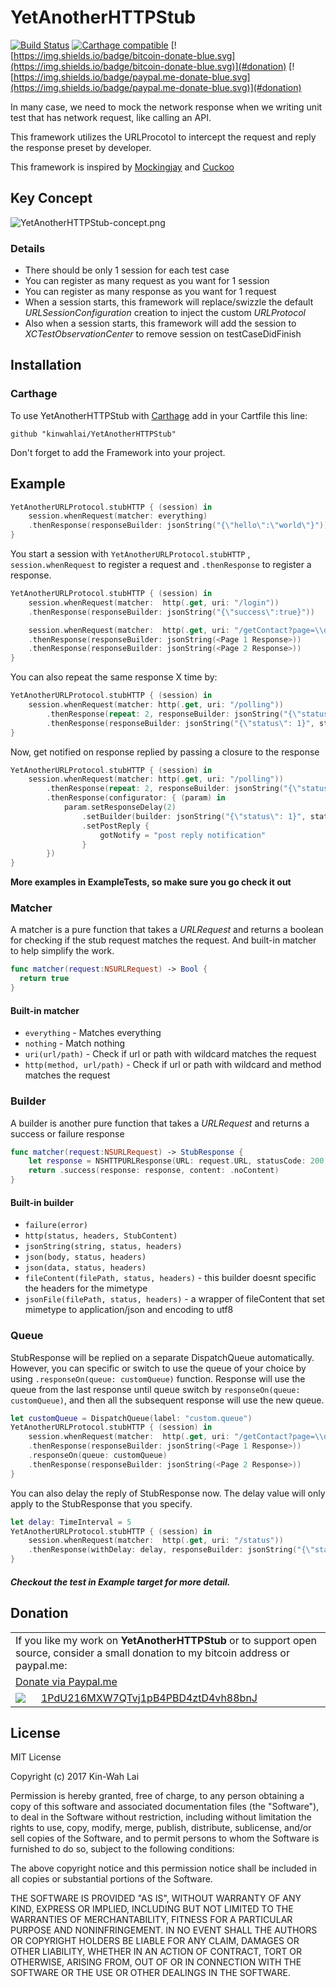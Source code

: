 # YetAnotherHTTPStub

[![Build Status](https://travis-ci.org/kinwahlai/YetAnotherHTTPStub.svg?branch=master)](https://travis-ci.org/kinwahlai/YetAnotherHTTPStub)
[![Carthage compatible](https://img.shields.io/badge/Carthage-compatible-4BC51D.svg?style=flat)](https://github.com/Carthage/Carthage)
[![https://img.shields.io/badge/bitcoin-donate-blue.svg](https://img.shields.io/badge/bitcoin-donate-blue.svg)](#donation)
[![https://img.shields.io/badge/paypal.me-donate-blue.svg](https://img.shields.io/badge/paypal.me-donate-blue.svg)](#donation)

In many case, we need to mock the network response when we writing unit test that has network request, like calling an API.

This framework utilizes the URLProcotol to intercept the request and reply the response preset by developer.

This framework is inspired by [Mockingjay](https://github.com/kylef-archive/Mockingjay) and [Cuckoo](https://github.com/Brightify/Cuckoo)

## Key Concept 

![YetAnotherHTTPStub-concept.png](./YetAnotherHTTPStub-concept.png)

### Details

- There should be only 1 session for each test case
- You can register as many request as you want for 1 session
- You can register as many response as you want for 1 request
- When a session starts, this framework will replace/swizzle the default _URLSessionConfiguration_ creation to inject the custom _URLProtocol_
- Also when a session starts, this framework will add the session to _XCTestObservationCenter_ to remove session on testCaseDidFinish 

## Installation

### Carthage

To use YetAnotherHTTPStub with [Carthage](https://github.com/Carthage/Carthage) add in your Cartfile this line:

```
github "kinwahlai/YetAnotherHTTPStub"
``` 

Don't forget to add the Framework into your project.

## Example

```swift
YetAnotherURLProtocol.stubHTTP { (session) in
    session.whenRequest(matcher: everything)
    .thenResponse(responseBuilder: jsonString("{\"hello\":\"world\"}"))
}
```

You start a session with `YetAnotherURLProtocol.stubHTTP` , `session.whenRequest` to register a request and `.thenResponse` to register a response.

```swift
YetAnotherURLProtocol.stubHTTP { (session) in
    session.whenRequest(matcher:  http(.get, uri: "/login"))
    .thenResponse(responseBuilder: jsonString("{\"success\":true}"))

    session.whenRequest(matcher:  http(.get, uri: "/getContact?page=\\d+&per_page=50"))
    .thenResponse(responseBuilder: jsonString(<Page 1 Response>))
    .thenResponse(responseBuilder: jsonString(<Page 2 Response>))
}
```

You can also repeat the same response X time by:
```swift
YetAnotherURLProtocol.stubHTTP { (session) in
    session.whenRequest(matcher: http(.get, uri: "/polling"))
        .thenResponse(repeat: 2, responseBuilder: jsonString("{\"status\": 0}", status: 200))
        .thenResponse(responseBuilder: jsonString("{\"status\": 1}", status: 200))
}
```

Now, get notified on response replied by passing a closure to the response
```swift
YetAnotherURLProtocol.stubHTTP { (session) in
    session.whenRequest(matcher: http(.get, uri: "/polling"))
        .thenResponse(repeat: 2, responseBuilder: jsonString("{\"status\": 0}", status: 200))
        .thenResponse(configurator: { (param) in
            param.setResponseDelay(2)
                .setBuilder(builder: jsonString("{\"status\": 1}", status: 200))
                .setPostReply {
                    gotNotify = "post reply notification"
                }
        })
}
```

__More examples in ExampleTests, so make sure you go check it out__

### Matcher

A matcher is a pure function that takes a _URLRequest_ and returns a boolean for checking if the stub request matches the request. And built-in matcher to help simplify the work.

```swift
func matcher(request:NSURLRequest) -> Bool {
  return true
}
```

#### Built-in matcher

- `everything` - Matches everything
- `nothing` - Match nothing
- `uri(url/path)` - Check if url or path with wildcard matches the request
- `http(method, url/path)` - Check if url or path with wildcard and method matches the request

### Builder

A builder is another pure function that takes a _URLRequest_ and returns a success or failure response

```swift
func matcher(request:NSURLRequest) -> StubResponse {
    let response = NSHTTPURLResponse(URL: request.URL, statusCode: 200, HTTPVersion: nil, headerFields: nil)!
    return .success(response: response, content: .noContent)
}
```

#### Built-in builder

- `failure(error)` 
- `http(status, headers, StubContent)`
- `jsonString(string, status, headers)`
- `json(body, status, headers)`
- `json(data, status, headers)` 
- `fileContent(filePath, status, headers)` - this builder doesnt specific the headers for the mimetype
- `jsonFile(filePath, status, headers)` - a wrapper of fileContent that set mimetype to application/json and encoding to utf8

### Queue

StubResponse will be replied on a separate DispatchQueue automatically. However, you can specific or switch to use the queue of your choice by using `.responseOn(queue: customQueue)` function.
Response will use the queue from the last response until queue switch by `responseOn(queue: customQueue)`, and then all the subsequent response will use the new queue.

```swift
let customQueue = DispatchQueue(label: "custom.queue")
YetAnotherURLProtocol.stubHTTP { (session) in
    session.whenRequest(matcher:  http(.get, uri: "/getContact?page=\\d+&per_page=50"))
    .thenResponse(responseBuilder: jsonString(<Page 1 Response>))
    .responseOn(queue: customQueue)
    .thenResponse(responseBuilder: jsonString(<Page 2 Response>))
}
```

You can also delay the reply of StubResponse now. The delay value will only apply to the StubResponse that you specify.

```swift
let delay: TimeInterval = 5
YetAnotherURLProtocol.stubHTTP { (session) in
    session.whenRequest(matcher:  http(.get, uri: "/status"))
    .thenResponse(withDelay: delay, responseBuilder: jsonString("{\"status\": 1}", status: 200))
}
```

##### Checkout the test in Example target for more detail.

## Donation

<table>
    <tr>
        <td colspan="2"> If you like my work on <b>YetAnotherHTTPStub</b> or to support open source, consider a small donation to my bitcoin address or paypal.me: </td>
    </tr>
    <tr>
        <td colspan="2"><a href="https://www.paypal.me/KinWahLai/10">Donate via Paypal.me</a></td>
    </tr>
    <tr>
        <td>
            <img src="./kinwahlai-bitcoin.png"/>
        </td>
        <td><a href="bitcoin:1PdU216MXW7QTvj1pB4PBD4ztD4vh88bnJ?amount=0.005">1PdU216MXW7QTvj1pB4PBD4ztD4vh88bnJ</a></td>
    </tr>
</table>

## License

MIT License

Copyright (c) 2017 Kin-Wah Lai

Permission is hereby granted, free of charge, to any person obtaining a copy
of this software and associated documentation files (the "Software"), to deal
in the Software without restriction, including without limitation the rights
to use, copy, modify, merge, publish, distribute, sublicense, and/or sell
copies of the Software, and to permit persons to whom the Software is
furnished to do so, subject to the following conditions:

The above copyright notice and this permission notice shall be included in all
copies or substantial portions of the Software.

THE SOFTWARE IS PROVIDED "AS IS", WITHOUT WARRANTY OF ANY KIND, EXPRESS OR
IMPLIED, INCLUDING BUT NOT LIMITED TO THE WARRANTIES OF MERCHANTABILITY,
FITNESS FOR A PARTICULAR PURPOSE AND NONINFRINGEMENT. IN NO EVENT SHALL THE
AUTHORS OR COPYRIGHT HOLDERS BE LIABLE FOR ANY CLAIM, DAMAGES OR OTHER
LIABILITY, WHETHER IN AN ACTION OF CONTRACT, TORT OR OTHERWISE, ARISING FROM,
OUT OF OR IN CONNECTION WITH THE SOFTWARE OR THE USE OR OTHER DEALINGS IN THE
SOFTWARE.




